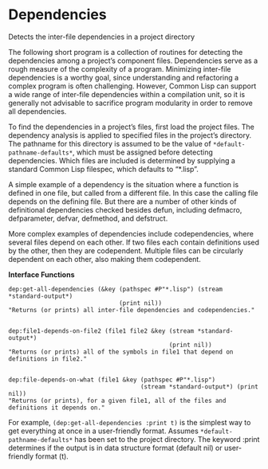# Dependencies
Detects the inter-file dependencies in a project directory

The following short program is a collection of routines for detecting the dependencies among a project’s component files.  Dependencies serve as a rough measure of the complexity of a program.  Minimizing inter-file dependencies is a worthy goal, since understanding and refactoring a complex program is often challenging.  However, Common Lisp can support a wide range of inter-file dependencies within a compilation unit, so it is generally not advisable to sacrifice program modularity in order to remove all dependencies.

To find the dependencies in a project’s files, first load the project files.  The dependency analysis is applied to specified files in the project’s directory.  The pathname for this directory is assumed to be the value of `*default-pathname-defaults*`, which must be assigned before detecting dependencies.  Which files are included is determined by supplying a standard Common Lisp filespec, which defaults to “*.lisp”.

A simple example of a dependency is the situation where a function is defined in one file, but called from a different file.  In this case the calling file depends on the defining file.  But there are a number of other kinds of definitional dependencies checked besides defun, including defmacro, defparameter, defvar, defmethod, and defstruct.

More complex examples of dependencies include codependencies, where several files depend on each other.  If two files each contain definitions used by the other, then they are codependent.  Multiple files can be circularly dependent on each other, also making them codependent.

**Interface Functions**

    dep:get-all-dependencies (&key (pathspec #P"*.lisp") (stream *standard-output*)
                                   (print nil))
    "Returns (or prints) all inter-file dependencies and codependencies."


    dep:file1-depends-on-file2 (file1 file2 &key (stream *standard-output*)
                                                 (print nil))
    "Returns (or prints) all of the symbols in file1 that depend on definitions in file2."


    dep:file-depends-on-what (file1 &key (pathspec #P"*.lisp")
                                         (stream *standard-output*) (print nil))
    "Returns (or prints), for a given file1, all of the files and definitions it depends on."

For example, `(dep:get-all-dependencies :print t)` is the simplest way to get everything at once in a user-friendly format.  Assumes `*default-pathname-defaults*` has been set to the project directory.  The keyword :print determines if the output is in data structure format (default nil) or user-friendly format (t).
